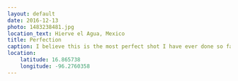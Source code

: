 ```yaml
---
layout: default
date: 2016-12-13
photo: 1483238481.jpg
location_text: Hierve el Agua, Mexico
title: Perfection
caption: I believe this is the most perfect shot I have ever done so far in my life.
location:
    latitude: 16.865738
    longitude: -96.2760358
---
```

